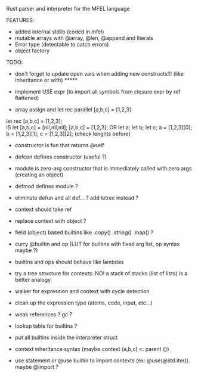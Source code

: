 Rust parser and interpreter for the MFEL language

FEATURES:
- added internal stdlib (coded in mfel)
- mutable arrays with @array, @len, @append and literals
- Error type (detectable to catch errors)
- object factory

TODO:

- don't forget to update open vars when adding new constructs!!! (like inheritance or with)  *****

- implement USE expr (to import all symbols from closure expr by ref flattened)

- array assign and let rec parallel
[a,b,c] = [1,2,3]

let rec [a,b,c] = [1,2,3];   
IS
let [a,b,c] = [nil,nil,nil];
[a,b,c] = [1,2,3];
OR
let a; let b; let c;
a = [1,2,3][0];
b = [1,2,3][1];
c = [1,2,3][2];
(check lenghts before)

- constructor is fun that returns @self
- defcon defines constructor (useful ?)
- module is zero-arg constructor that is immediately called with zero args (creating an object)
- defmod defines module ?

- eliminate defun and all def... ? add letrec instead ?

- context should take ref
- replace context with object ?

- field (object) based builtins like .copy() .string() .map() ?

- curry @builtin and op (LUT for builtins with fixed arg list, op syntax maybe ?)
- builtins and ops should behave like lambdas

- try a tree structure for contexts: NO! a stack of stacks (list of lists) is a better analogy.
- walker for expression and context with cycle detection

- clean up the expression type (atoms, code, input, etc...)

- weak references ? gc ?

- lookup table for builtins ?
- put all builtins inside the interpreter struct

- context inheritance syntax (maybe context (a,b,c) <: parent {})
- use statement or @use builtin to import contexts (ex: @use(@std.iter)). maybe @import ?







